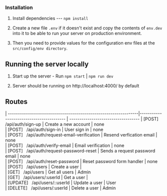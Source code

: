 ### Installation 

1. Install dependencies --- `npm install`

2. Create a new file `.env` if it doesn't exist and copy the contents of `env.dev` into it to be able to run your server on production environment. 

3. Then you need to provide values for the configuration env files at the `src/config/env directory`.


## Running the server locally

1. Start up the server - Run `npm start` | `npm run dev`

2. Server should be running on http://localhost:4000/ by default


## Routes

| -----------------------------------------------------------------|----------------------------------------- | -----------------------------------
| [POST] &nbsp; /api/auth/sign-up                                  | Create a new account                     | none                                     
| [POST] &nbsp; /api/auth/sign-in                                  | User sign in                             | none                                      
| [POST] &nbsp; /api/auth/request-email-verification               | Resend verfication email                 | none                                     
| [POST] &nbsp; /api/auth/verify-email                             | Email verification                       | none                                     
| [POST] &nbsp; /api/auth/request-password-reset                   | Sends a request password email           | none                                      
| [POST] &nbsp; /api/auth/reset-password                           | Reset password form handler              | none                                      
| [POST] &nbsp; /api/users                                         | Create a user                            |                                  
| [GET] &nbsp; /api/users                                          | Get all users                            | Admin                                 
| [GET] &nbsp; /api/users/:userId                                  | Get a user                               |                             
| [UPDATE] &nbsp; /api/users/::userId                              | Update a user                            | User                                  
| [DELETE] &nbsp; /api/users/:userId                               | Delete a user                            | Admin                                 
